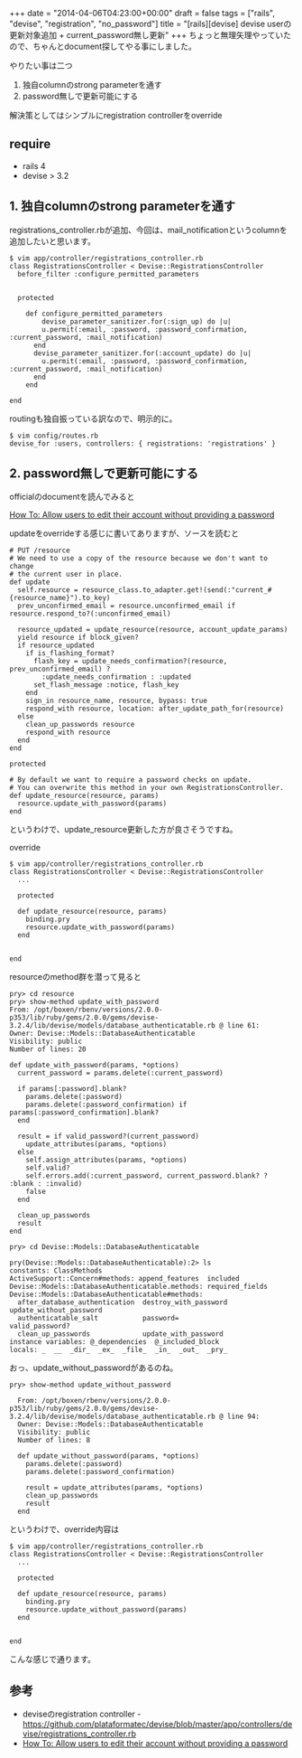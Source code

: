 +++
date = "2014-04-06T04:23:00+00:00"
draft = false
tags = ["rails", "devise", "registration", "no_password"]
title = "[rails][devise] devise userの更新対象追加 + current_password無し更新"
+++
ちょっと無理矢理やっていたので、ちゃんとdocument探してやる事にしました。

やりたい事は二つ

1. 独自columnのstrong parameterを通す
2. password無しで更新可能にする

解決策としてはシンプルにregistration controllerをoverride


## require

* rails 4
* devise > 3.2 

## 1. 独自columnのstrong parameterを通す 

registrations_controller.rbが追加、今回は、mail_notificationというcolumnを追加したいと思います。

    $ vim app/controller/registrations_controller.rb
    class RegistrationsController < Devise::RegistrationsController
      before_filter :configure_permitted_parameters


      protected

        def configure_permitted_parameters
            devise_parameter_sanitizer.for(:sign_up) do |u|
            u.permit(:email, :password, :password_confirmation, :current_password, :mail_notification)
          end
          devise_parameter_sanitizer.for(:account_update) do |u|
            u.permit(:email, :password, :password_confirmation, :current_password, :mail_notification)
          end
        end

    end

routingも独自振っている訳なので、明示的に。

    $ vim config/routes.rb
    devise_for :users, controllers: { registrations: 'registrations' }


## 2. password無しで更新可能にする

officialのdocumentを読んでみると

[How To: Allow users to edit their account without providing a password](https://github.com/plataformatec/devise/wiki/How-To:-Allow-users-to-edit-their-account-without-providing-a-password)

updateをoverrideする感じに書いてありますが、ソースを読むと


    # PUT /resource
    # We need to use a copy of the resource because we don't want to change
    # the current user in place.
    def update
      self.resource = resource_class.to_adapter.get!(send(:"current_#{resource_name}").to_key)
      prev_unconfirmed_email = resource.unconfirmed_email if resource.respond_to?(:unconfirmed_email)

      resource_updated = update_resource(resource, account_update_params)
      yield resource if block_given?
      if resource_updated
        if is_flashing_format?
          flash_key = update_needs_confirmation?(resource, prev_unconfirmed_email) ?
            :update_needs_confirmation : :updated
          set_flash_message :notice, flash_key
        end
        sign_in resource_name, resource, bypass: true
        respond_with resource, location: after_update_path_for(resource)
      else
        clean_up_passwords resource
        respond_with resource
      end
    end

    protected

    # By default we want to require a password checks on update.
    # You can overwrite this method in your own RegistrationsController.
    def update_resource(resource, params)
      resource.update_with_password(params)
    end


というわけで、update_resource更新した方が良さそうですね。

override

    $ vim app/controller/registrations_controller.rb
    class RegistrationsController < Devise::RegistrationsController
      ...

      protected

      def update_resource(resource, params)
        binding.pry
        resource.update_with_password(params)
      end

      
    end
  

resourceのmethod群を潜って見ると


    pry> cd resource
    pry> show-method update_with_password
    From: /opt/boxen/rbenv/versions/2.0.0-p353/lib/ruby/gems/2.0.0/gems/devise-3.2.4/lib/devise/models/database_authenticatable.rb @ line 61:
    Owner: Devise::Models::DatabaseAuthenticatable
    Visibility: public
    Number of lines: 20

    def update_with_password(params, *options)
      current_password = params.delete(:current_password)

      if params[:password].blank?
        params.delete(:password)
        params.delete(:password_confirmation) if params[:password_confirmation].blank?
      end

      result = if valid_password?(current_password)
        update_attributes(params, *options)
      else
        self.assign_attributes(params, *options)
        self.valid?
        self.errors.add(:current_password, current_password.blank? ? :blank : :invalid)
        false
      end

      clean_up_passwords
      result
    end

    pry> cd Devise::Models::DatabaseAuthenticatable

    pry(Devise::Models::DatabaseAuthenticatable):2> ls
    constants: ClassMethods
    ActiveSupport::Concern#methods: append_features  included
    Devise::Models::DatabaseAuthenticatable.methods: required_fields
    Devise::Models::DatabaseAuthenticatable#methods:
      after_database_authentication  destroy_with_password  update_without_password
      authenticatable_salt           password=              valid_password?
      clean_up_passwords             update_with_password
    instance variables: @_dependencies  @_included_block
    locals: _  __  _dir_  _ex_  _file_  _in_  _out_  _pry_


おっ、update_without_passwordがあるのね。

    pry> show-method update_without_password

      From: /opt/boxen/rbenv/versions/2.0.0-p353/lib/ruby/gems/2.0.0/gems/devise-3.2.4/lib/devise/models/database_authenticatable.rb @ line 94:
      Owner: Devise::Models::DatabaseAuthenticatable
      Visibility: public
      Number of lines: 8

      def update_without_password(params, *options)
        params.delete(:password)
        params.delete(:password_confirmation)

        result = update_attributes(params, *options)
        clean_up_passwords
        result
      end

というわけで、override内容は

    $ vim app/controller/registrations_controller.rb
    class RegistrationsController < Devise::RegistrationsController
      ...

      protected

      def update_resource(resource, params)
        binding.pry
        resource.update_without_password(params)
      end

      
    end
  
こんな感じで通ります。



## 参考

* deviseのregistration controller - <https://github.com/plataformatec/devise/blob/master/app/controllers/devise/registrations_controller.rb>
* [How To: Allow users to edit their account without providing a password](https://github.com/plataformatec/devise/wiki/How-To:-Allow-users-to-edit-their-account-without-providing-a-password)

